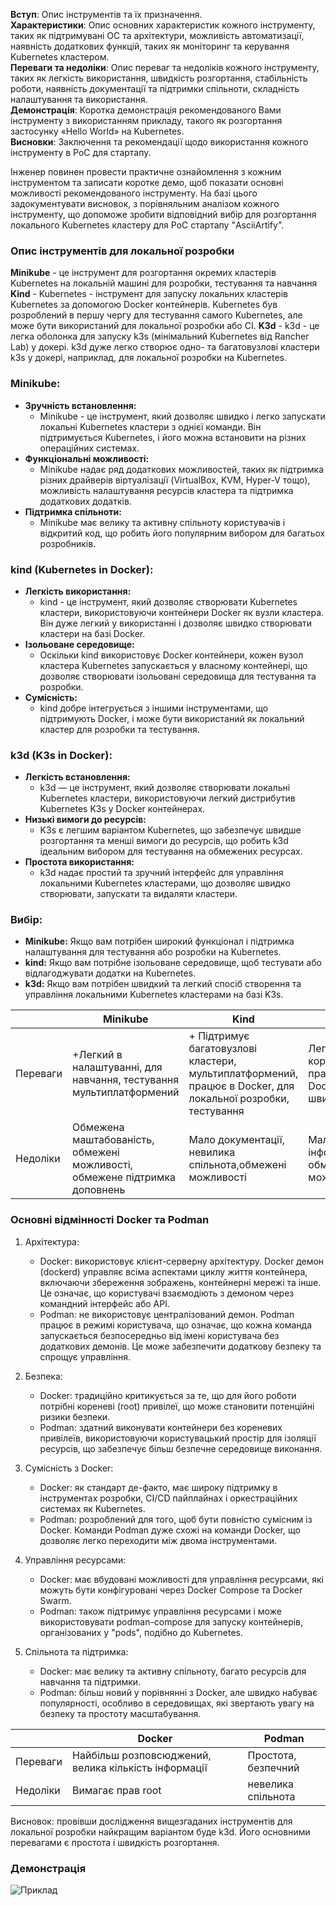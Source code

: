 **Вступ**: Опис інструментів та їх призначення.   
**Характеристики**: Опис основних характеристик кожного інструменту, таких як підтримувані ОС та архітектури, можливість автоматизації, наявність додаткових функцій, таких як моніторинг та керування Kubernetes кластером.   
**Переваги та недоліки**: Опис переваг та недоліків кожного інструменту, таких як легкість використання, швидкість розгортання, стабільність роботи, наявність документації та підтримки спільноти, складність налаштування та використання.   
**Демонстрація**: Коротка демонстрація рекомендованого Вами інструменту з використанням прикладу, такого як розгортання застосунку «Hello World» на Kubernetes.   
**Висновки**: Заключення та рекомендації щодо використання кожного інструменту в PoC для стартапу.   

Інженер повинен провести практичне ознайомлення з кожним інструментом та записати коротке демо, щоб показати основні можливості рекомендованого інструменту. На базі цього задокументувати висновок, з порівняльним аналізом кожного інструменту, що допоможе зробити відповідний вибір для розгортання локального Kubernetes кластеру для PoC стартапу "AsciiArtify".   



### Опис інструментів для локальної розробки ###
**Minikube** - це інструмент для розгортання окремих кластерів Kubernetes на локальній машині для розробки, тестування та навчання
**Kind** - Kubernetes - інструмент для запуску локальних кластерів Kubernetes за допомогою Docker контейнерів.
Kubernetes був розроблений в першу чергу для тестування самого Kubernetes, але може бути використаний для локальної розробки або CI.
**K3d** - k3d - це легка оболонка для запуску k3s (мінімальний Kubernetes від Rancher Lab) у докері.
k3d дуже легко створює одно- та багатовузлові кластери k3s у докері, наприклад, для локальної розробки на Kubernetes.

### Minikube:
- **Зручність встановлення:**
  - Minikube - це інструмент, який дозволяє швидко і легко запускати локальні Kubernetes кластери з однієї команди. Він підтримується Kubernetes, і його можна встановити на різних операційних системах.
- **Функціональні можливості:**
  - Minikube надає ряд додаткових можливостей, таких як підтримка різних драйверів віртуалізації (VirtualBox, KVM, Hyper-V тощо), можливість налаштування ресурсів кластера та підтримка додаткових додатків.
- **Підтримка спільноти:**
  - Minikube має велику та активну спільноту користувачів і відкритий код, що робить його популярним вибором для багатьох розробників.

### kind (Kubernetes in Docker):
- **Легкість використання:**
  - kind - це інструмент, який дозволяє створювати Kubernetes кластери, використовуючи контейнери Docker як вузли кластера. Він дуже легкий у використанні і дозволяє швидко створювати кластери на базі Docker.
- **Ізольоване середовище:**
  - Оскільки kind використовує Docker контейнери, кожен вузол кластера Kubernetes запускається у власному контейнері, що дозволяє створювати ізольовані середовища для тестування та розробки.
- **Сумісність:**
  - kind добре інтегрується з іншими інструментами, що підтримують Docker, і може бути використаний як локальний кластер для розробки та тестування.

### k3d (K3s in Docker):
- **Легкість встановлення:**
  - k3d — це інструмент, який дозволяє створювати локальні Kubernetes кластери, використовуючи легкий дистрибутив Kubernetes K3s у Docker контейнерах.
- **Низькі вимоги до ресурсів:**
  - K3s є легшим варіантом Kubernetes, що забезпечує швидше розгортання та менші вимоги до ресурсів, що робить k3d ідеальним вибором для тестування на обмежених ресурсах.
- **Простота використання:**
  - k3d надає простий та зручний інтерфейс для управління локальними Kubernetes кластерами, що дозволяє швидко створювати, запускати та видаляти кластери.

### Вибір:
- **Minikube:** Якщо вам потрібен широкий функціонал і підтримка налаштування для тестування або розробки на Kubernetes.
- **kind:** Якщо вам потрібне ізольоване середовище, щоб тестувати або відлагоджувати додатки на Kubernetes.
- **k3d:** Якщо вам потрібен швидкий та легкий спосіб створення та управління локальними Kubernetes кластерами на базі K3s.


|  | Minikube | Kind | k3d |
| ---------- | ---------- | ----------- | ---------- |
| Переваги | +Легкий в налаштуванні, для навчання, тестування мультиплатформений | + Підтримує багатовузлові кластери, мультиплатформений, працює в Docker, для локальної розробки, тестування | Легкий в користуванні, працює в Docker, швидкий |
| Недоліки | Обмежена маштабованість, обмежені можливості, обмежене підтримка доповнень | Мало документації, невилика спільнота,обмежені можливості | Мало інформації, обмежені можливості |

### Основні відмінності Docker та Podman

   1. Архітектура:
      -  Docker: використовує клієнт-серверну архітектуру. Docker демон (dockerd) управляє всіма аспектами циклу життя контейнера, включаючи збереження зображень, контейнерні мережі та інше. Це означає, що користувачі взаємодіють з демоном через командний інтерфейс або API.
       - Podman: не використовує централізований демон. Podman працює в режимі користувача, що означає, що кожна команда запускається безпосередньо від імені користувача без додаткових демонів. Це може забезпечити додаткову безпеку та спрощує управління.   

   2. Безпека:
       - Docker: традиційно критикується за те, що для його роботи потрібні кореневі (root) привілеї, що може становити потенційні ризики безпеки.
       - Podman: здатний виконувати контейнери без кореневих привілеїв, використовуючи користувацький простір для ізоляції ресурсів, що забезпечує більш безпечне середовище виконання.

   3. Сумісність з Docker:
        - Docker: як стандарт де-факто, має широку підтримку в інструментах розробки, CI/CD пайплайнах і оркестраційних системах як Kubernetes.
        - Podman: розроблений для того, щоб бути повністю сумісним із Docker. Команди Podman дуже схожі на команди Docker, що дозволяє легко переходити між двома інструментами.

   4. Управління ресурсами:
       - Docker: має вбудовані можливості для управління ресурсами, які можуть бути конфігуровані через Docker Compose та Docker Swarm.   
       - Podman: також підтримує управління ресурсами і може використовувати podman-compose для запуску контейнерів, організованих у "pods", подібно до Kubernetes.

   5. Спільнота та підтримка:
       - Docker: має велику та активну спільноту, багато ресурсів для навчання та підтримки.
       - Podman: більш новий у порівнянні з Docker, але швидко набуває популярності, особливо в середовищах, які звертають увагу на безпеку та простоту масштабування. 

| | Docker | Podman |
| ------ | ----- | ------- |
| Переваги | Найбільш розповсюджений, велика кількість інформації | Простота, безпечний |
| Недоліки | Вимагає прав root | невелика спільнота |

Висновок: провівши дослідження вищезгаданих інструментів для локальної розробки найкращим варіантом буде k3d. Його основними перевагами є простота і швидкість розгортання.

### Демонстрація ###
![ Приклад ](656979.gif)

